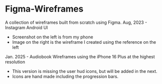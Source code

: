 # Figma-Wireframes
A collection of wireframes built from scratch using Figma.
Aug, 2023 -
Instagram Android UI
 - Screenshot on the left is from my phone
 - Image on the right is the wireframe I created using the reference on the left
   
Jan. 2025 -
Audiobook Wireframes using the iPhone 16 Plus at the highest resolution
 - This version is missing the user hud icons, but will be added in the next.
 - Icons are hand made including the progression bars.
